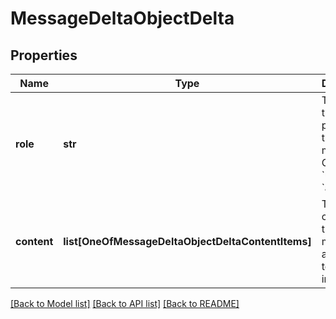 # MessageDeltaObjectDelta

## Properties
Name | Type | Description | Notes
------------ | ------------- | ------------- | -------------
**role** | **str** | The entity that produced the message. One of &#x60;user&#x60; or &#x60;assistant&#x60;. | [optional] 
**content** | **list[OneOfMessageDeltaObjectDeltaContentItems]** | The content of the message in array of text and/or images. | [optional] 

[[Back to Model list]](../README.md#documentation-for-models) [[Back to API list]](../README.md#documentation-for-api-endpoints) [[Back to README]](../README.md)

